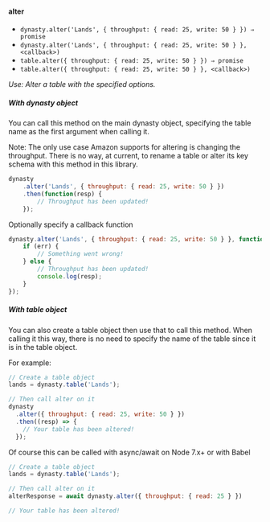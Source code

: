 #### alter

* `dynasty.alter('Lands', { throughput: { read: 25, write: 50 } }) ⇒ promise`
* `dynasty.alter('Lands', { throughput: { read: 25, write: 50 } }, <callback>)`
* `table.alter({ throughput: { read: 25, write: 50 } }) ⇒ promise`
* `table.alter({ throughput: { read: 25, write: 50 } }, <callback>)`

*Use: Alter a table with the specified options.*

##### With dynasty object

You can call this method on the main dynasty object, specifying the table name
as the first argument when calling it.

Note: The only use case Amazon supports for altering is changing the throughput.
There is no way, at current, to rename a table or alter its key schema with
this method in this library.

```js
dynasty
    .alter('Lands', { throughput: { read: 25, write: 50 } })
    .then(function(resp) {
        // Throughput has been updated!
    });
```

Optionally specify a callback function

```js
dynasty.alter('Lands', { throughput: { read: 25, write: 50 } }, function(err, resp) {
    if (err) {
        // Something went wrong!
    } else {
        // Throughput has been updated!
        console.log(resp);
    }
});
```

##### With table object

You can also create a table object then use that to call this method. When
calling it this way, there is no need to specify the name of the table since
it is in the table object.

For example:

```js
// Create a table object
lands = dynasty.table('Lands');

// Then call alter on it
dynasty
  .alter({ throughput: { read: 25, write: 50 } })
  .then((resp) => {
    // Your table has been altered!
  });
```

Of course this can be called with async/await on Node 7.x+ or with Babel

```js
// Create a table object
lands = dynasty.table('Lands');

// Then call alter on it
alterResponse = await dynasty.alter({ throughput: { read: 25 } })

// Your table has been altered!
```


